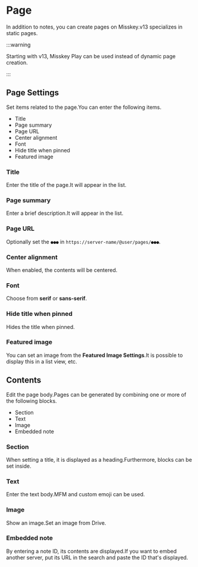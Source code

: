 # Page

In addition to notes, you can create pages on Misskey.v13 specializes in static pages.

:::warning

Starting with v13, Misskey Play can be used instead of dynamic page creation.

:::

## Page Settings

Set items related to the page.You can enter the following items.

- Title
- Page summary
- Page URL
- Center alignment
- Font
- Hide title when pinned
- Featured image

### Title

Enter the title of the page.It will appear in the list.

### Page summary

Enter a brief description.It will appear in the list.

### Page URL

Optionally set the `●●●` in `https://server-name/@user/pages/●●●`.

### Center alignment

When enabled, the contents will be centered.

### Font

Choose from **serif** or **sans-serif**.

### Hide title when pinned

Hides the title when pinned.

### Featured image

You can set an image from the **Featured Image Settings**.It is possible to display this in a list view, etc.

## Contents

Edit the page body.Pages can be generated by combining one or more of the following blocks.

- Section
- Text
- Image
- Embedded note

### Section

When setting a title, it is displayed as a heading.Furthermore, blocks can be set inside.

### Text

Enter the text body.MFM and custom emoji can be used.

### Image

Show an image.Set an image from Drive.

### Embedded note

By entering a note ID, its contents are displayed.If you want to embed another server, put its URL in the search and paste the ID that's displayed.
